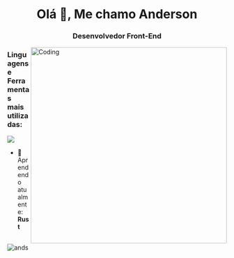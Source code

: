 <h1 align="center">Olá 👋, Me chamo Anderson</h1>
<h3 align="center">Desenvolvedor Front-End</h3>
<img align="right" alt="Coding" width="450" src="https://cdn.dribbble.com/users/720825/screenshots/3253310/slim-jim-_dribbble_-_800x600_.gif">

<h3 align="left">Linguagens e Ferramentas mais utilizadas:</h3>
<p align="left"> 
    <img src="https://skillicons.dev/icons?i=linux,html,css,js,php,py,nodejs,react,ts,tailwind,vue,flutter,mysql,mongodb,docker,wordpress,figma,ps,ai&perline=5" />
</p>

- 🌱 Aprendendo atualmente: **Rust**

<br>
<img alt="ands" src="https://github-readme-stats.vercel.app/api/top-langs/?username=andscunha&theme=dark&layout=compact&locale=pt-br"/>
